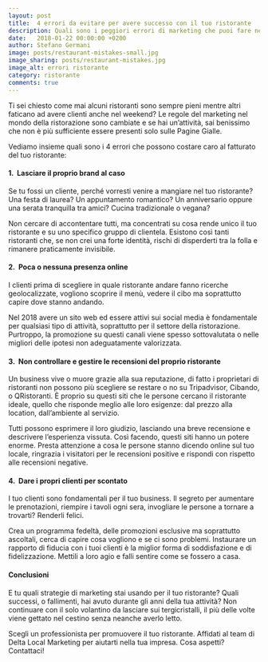 ```yaml
---
layout: post
title:  4 errori da evitare per avere successo con il tuo ristorante
description: Quali sono i peggiori errori di marketing che puoi fare nel tuo ristorante?
date:   2018-01-22 00:00:00 +0200
author: Stefano Germani
image: posts/restaurant-mistakes-small.jpg
image_sharing: posts/restaurant-mistakes.jpg
image_alt: errori ristorante
category: ristorante
comments: true
---
```



Ti sei chiesto come mai alcuni ristoranti sono sempre pieni mentre altri faticano ad avere clienti anche nel weekend? Le regole del marketing nel mondo della ristorazione sono cambiate e se hai un’attività, sai benissimo che non è più sufficiente essere presenti solo sulle Pagine Gialle. 

Vediamo insieme quali sono i 4 errori che possono costare caro al fatturato del tuo ristorante:

#### 1.&nbsp; Lasciare il proprio brand al caso

Se tu fossi un cliente, perché vorresti venire a mangiare nel tuo ristorante? Una festa di laurea? Un appuntamento romantico? Un anniversario oppure una serata tranquilla tra amici? Cucina tradizionale o vegana? 

Non cercare di accontentare tutti, ma concentrati su cosa rende unico il tuo ristorante e su uno specifico gruppo di clientela. Esistono così tanti ristoranti che, se non crei una forte identità, rischi di disperderti tra la folla e rimanere praticamente invisibile. 

#### 2.&nbsp; Poca o nessuna presenza online

I clienti prima di scegliere in quale ristorante andare fanno ricerche geolocalizzate, vogliono scoprire il menù, vedere il cibo ma soprattutto capire dove stanno andando.

Nel 2018 avere un sito web ed essere attivi sui social media è fondamentale per qualsiasi tipo di attività, soprattutto per il settore della ristorazione. Purtroppo, la promozione su questi canali viene spesso sottovalutata o nelle migliori delle ipotesi non adeguatamente valorizzata.

#### 3.&nbsp; Non controllare e gestire le recensioni del proprio ristorante

Un business vive o muore grazie alla sua reputazione, di fatto i proprietari di ristoranti non possono più scegliere se restare o no su Tripadvisor, Cibando, o QRistoranti. È proprio su questi siti che le persone cercano il ristorante ideale, quello che risponde meglio alle loro esigenze: dal prezzo alla location, dall’ambiente al servizio. 

Tutti possono esprimere il loro giudizio, lasciando una breve recensione e descrivere l’esperienza vissuta. Così facendo, questi siti hanno un potere enorme. Presta attenzione a cosa le persone stanno dicendo online sul tuo locale, ringrazia i visitatori per le recensioni positive e rispondi con rispetto alle recensioni negative. 

#### 4.&nbsp; Dare i propri clienti per scontato

I tuo clienti sono fondamentali per il tuo business. Il segreto per aumentare le prenotazioni, riempire i tavoli ogni sera, invogliare le persone a tornare a trovarti? Renderli felici.

Crea un programma fedeltà, delle promozioni esclusive ma soprattutto ascoltali, cerca di capire cosa vogliono e se ci sono problemi. Instaurare un rapporto di fiducia con i tuoi clienti è la miglior forma di soddisfazione e di fidelizzazione. Mettili a loro agio e falli sentire come se fossero a casa. 

#### Conclusioni

E tu quali strategie di marketing stai usando per il tuo ristorante? Quali successi, o fallimenti, hai avuto durante gli anni della tua attività? Non continuare con il solo volantino da lasciare sui tergicristalli, il più delle volte viene gettato nel cestino senza neanche averlo letto. 

Scegli un professionista per promuovere il tuo ristorante. Affidati al team di Delta Local Marketing per aiutarti nella tua impresa. Cosa aspetti? Contattaci!



